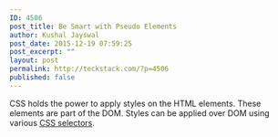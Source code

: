 ```yaml
---
ID: 4506
post_title: Be Smart with Pseudo Elements
author: Kushal Jayswal
post_date: 2015-12-19 07:59:25
post_excerpt: ""
layout: post
permalink: http://teckstack.com/?p=4506
published: false
---
```

CSS holds the power to apply styles on the HTML elements. These elements are part of the DOM. Styles can be applied over DOM using various <span style="text-decoration: underline;">CSS selectors</span>.

&nbsp;